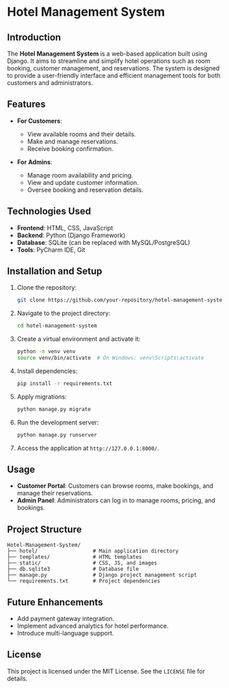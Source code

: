 # Hotel Management System

## Introduction
The **Hotel Management System** is a web-based application built using Django. It aims to streamline and simplify hotel operations such as room booking, customer management, and reservations. The system is designed to provide a user-friendly interface and efficient management tools for both customers and administrators.

## Features
- **For Customers**:
  - View available rooms and their details.
  - Make and manage reservations.
  - Receive booking confirmation.

- **For Admins**:
  - Manage room availability and pricing.
  - View and update customer information.
  - Oversee booking and reservation details.

## Technologies Used
- **Frontend**: HTML, CSS, JavaScript
- **Backend**: Python (Django Framework)
- **Database**: SQLite (can be replaced with MySQL/PostgreSQL)
- **Tools**: PyCharm IDE, Git

## Installation and Setup
1. Clone the repository:
   ```bash
   git clone https://github.com/your-repository/hotel-management-system.git
   ```

2. Navigate to the project directory:
   ```bash
   cd hotel-management-system
   ```

3. Create a virtual environment and activate it:
   ```bash
   python -m venv venv
   source venv/bin/activate  # On Windows: venv\Scripts\activate
   ```

4. Install dependencies:
   ```bash
   pip install -r requirements.txt
   ```

5. Apply migrations:
   ```bash
   python manage.py migrate
   ```

6. Run the development server:
   ```bash
   python manage.py runserver
   ```

7. Access the application at `http://127.0.0.1:8000/`.

## Usage
- **Customer Portal**: Customers can browse rooms, make bookings, and manage their reservations.
- **Admin Panel**: Administrators can log in to manage rooms, pricing, and bookings.

## Project Structure
```
Hotel-Management-System/
├── hotel/                  # Main application directory
├── templates/              # HTML templates
├── static/                 # CSS, JS, and images
├── db.sqlite3              # Database file
├── manage.py               # Django project management script
└── requirements.txt        # Project dependencies
```

## Future Enhancements
- Add payment gateway integration.
- Implement advanced analytics for hotel performance.
- Introduce multi-language support.

## License
This project is licensed under the MIT License. See the `LICENSE` file for details.



